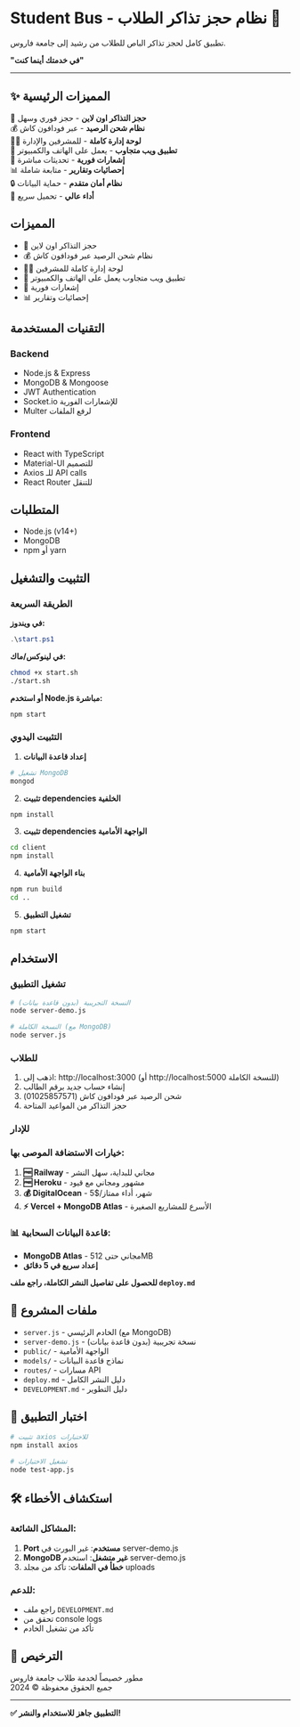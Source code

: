 # Student Bus - نظام حجز تذاكر الطلاب 🚌

تطبيق كامل لحجز تذاكر الباص للطلاب من رشيد إلى جامعة فاروس.

**"في خدمتك أينما كنت"**

---

## ✨ المميزات الرئيسية

🎫 **حجز التذاكر اون لاين** - حجز فوري وسهل  
💰 **نظام شحن الرصيد** - عبر فودافون كاش  
👨‍💼 **لوحة إدارة كاملة** - للمشرفين والإدارة  
📱 **تطبيق ويب متجاوب** - يعمل على الهاتف والكمبيوتر  
🔔 **إشعارات فورية** - تحديثات مباشرة  
📊 **إحصائيات وتقارير** - متابعة شاملة  
🔒 **نظام أمان متقدم** - حماية البيانات  
🚀 **أداء عالي** - تحميل سريع

## المميزات

- 🎫 حجز التذاكر اون لاين
- 💰 نظام شحن الرصيد عبر فودافون كاش
- 👨‍💼 لوحة إدارة كاملة للمشرفين
- 📱 تطبيق ويب متجاوب يعمل على الهاتف والكمبيوتر
- 🔔 إشعارات فورية
- 📊 إحصائيات وتقارير

## التقنيات المستخدمة

### Backend
- Node.js & Express
- MongoDB & Mongoose
- JWT Authentication
- Socket.io للإشعارات الفورية
- Multer لرفع الملفات

### Frontend
- React with TypeScript
- Material-UI للتصميم
- Axios للـ API calls
- React Router للتنقل

## المتطلبات

- Node.js (v14+)
- MongoDB
- npm أو yarn

## التثبيت والتشغيل

### الطريقة السريعة

**في ويندوز:**
```powershell
.\start.ps1
```

**في لينوكس/ماك:**
```bash
chmod +x start.sh
./start.sh
```

**أو استخدم Node.js مباشرة:**
```bash
npm start
```

### التثبيت اليدوي

1. **إعداد قاعدة البيانات**
```bash
# تشغيل MongoDB
mongod
```

2. **تثبيت dependencies الخلفية**
```bash
npm install
```

3. **تثبيت dependencies الواجهة الأمامية**
```bash
cd client
npm install
```

4. **بناء الواجهة الأمامية**
```bash
npm run build
cd ..
```

5. **تشغيل التطبيق**
```bash
npm start
```

## الاستخدام

### تشغيل التطبيق
```bash
# النسخة التجريبية (بدون قاعدة بيانات)
node server-demo.js

# النسخة الكاملة (مع MongoDB)
node server.js
```

### للطلاب
1. اذهب إلى: http://localhost:3000 (أو http://localhost:5000 للنسخة الكاملة)
2. إنشاء حساب جديد برقم الطالب
3. شحن الرصيد عبر فودافون كاش (01025857571)
4. حجز التذاكر من المواعيد المتاحة

### للإدار
### خيارات الاستضافة الموصى بها:

1. **🆓 Railway** - مجاني للبداية، سهل النشر
2. **🆓 Heroku** - مشهور ومجاني مع قيود
3. **💰 DigitalOcean** - 5$/شهر، أداء ممتاز
4. **⚡ Vercel + MongoDB Atlas** - الأسرع للمشاريع الصغيرة

### 📊 قاعدة البيانات السحابية:
- **MongoDB Atlas** - مجاني حتى 512MB
- **إعداد سريع في 5 دقائق**

**للحصول على تفاصيل النشر الكاملة، راجع ملف `deploy.md`**

## 📁 ملفات المشروع

- `server.js` - الخادم الرئيسي (مع MongoDB)
- `server-demo.js` - نسخة تجريبية (بدون قاعدة بيانات)
- `public/` - الواجهة الأمامية
- `models/` - نماذج قاعدة البيانات
- `routes/` - مسارات API
- `deploy.md` - دليل النشر الكامل
- `DEVELOPMENT.md` - دليل التطوير

## 🧪 اختبار التطبيق

```bash
# تثبيت axios للاختبارات
npm install axios

# تشغيل الاختبارات
node test-app.js
```

## 🛠️ استكشاف الأخطاء

### المشاكل الشائعة:
1. **Port مستخدم**: غير البورت في server-demo.js
2. **MongoDB غير متشغل**: استخدم server-demo.js
3. **خطأ في الملفات**: تأكد من مجلد uploads

### للدعم:
- راجع ملف `DEVELOPMENT.md`
- تحقق من console logs
- تأكد من تشغيل الخادم

## 📄 الترخيص

مطور خصيصاً لخدمة طلاب جامعة فاروس  
جميع الحقوق محفوظة © 2024

---


**✅ التطبيق جاهز للاستخدام والنشر!**
